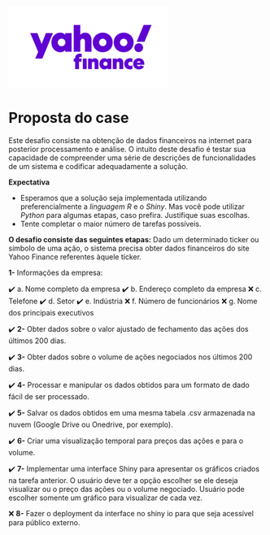 
![Alt ou título da imagem](yahoo.png)

# Proposta do case

Este desafio consiste na obtenção de dados financeiros na internet para posterior processamento e análise. O intuito deste desafio é testar sua capacidade de compreender uma série de descrições de funcionalidades de um sistema e codificar
adequadamente a solução.

**Expectativa**
* Esperamos que a solução seja implementada utilizando
preferencialmente a *linguagem R* e o *Shiny*. Mas você pode utilizar *Python* para algumas etapas, caso prefira. Justifique suas escolhas.
* Tente completar o maior número de tarefas possíveis. 

**O desafio consiste das seguintes etapas:**
Dado um determinado ticker ou símbolo de uma ação, o sistema precisa obter dados financeiros do site Yahoo Finance referentes àquele ticker. 

**1-** Informações da empresa:

:heavy_check_mark: a. Nome completo da empresa 
:heavy_check_mark: b. Endereço completo da empresa
:x: c. Telefone
:heavy_check_mark: d. Setor
:heavy_check_mark: e. Indústria
:x: f. Número de funcionários
:x: g. Nome dos principais executivos

:heavy_check_mark: **2-** Obter dados sobre o valor ajustado de fechamento das ações dos últimos 200 dias.

:heavy_check_mark: **3-** Obter dados sobre o volume de ações negociados nos últimos 200 dias.

:heavy_check_mark: **4-** Processar e manipular os dados obtidos para um formato de dado fácil de ser
processado.

:heavy_check_mark: **5-** Salvar os dados obtidos em uma mesma tabela .csv armazenada na nuvem (Google Drive ou Onedrive, por exemplo).

:heavy_check_mark: **6-** Criar uma visualização temporal para preços das ações e para o volume.

:heavy_check_mark: **7-** Implementar uma interface Shiny para apresentar os gráficos criados na tarefa anterior. O usuário deve ter a opção escolher se ele deseja visualizar ou o preço das ações ou o volume negociado. Usuário pode escolher somente um gráfico para visualizar de cada vez.

:x: **8-** Fazer o deployment da interface no shiny io para que seja acessível para
público externo. 




